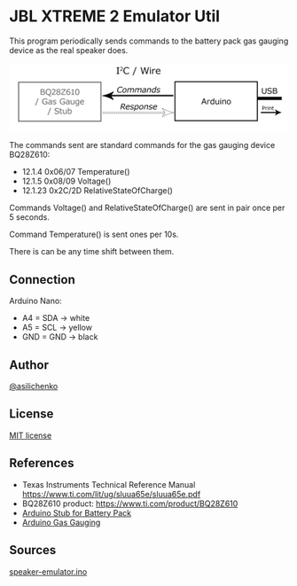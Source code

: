 # JBL XTREME 2 Emulator Util

This program periodically sends commands to the battery pack gas gauging device as the real speaker does.

<img width="600" src="speaker-emulator.png" alt="JBL XTREME 2 Emulator"/>

The commands sent are standard commands for the gas gauging device BQ28Z610:
- 12.1.4 0x06/07 Temperature()
- 12.1.5 0x08/09 Voltage()
- 12.1.23 0x2C/2D RelativeStateOfCharge()

Commands Voltage() and RelativeStateOfCharge() are sent in pair once per 5 seconds.

Command Temperature() is sent ones per 10s.

There is can be any time shift between them.

## Connection

Arduino Nano:
- A4 = SDA -> white
- A5 = SCL -> yellow
- GND = GND -> black

## Author
[@asilichenko](https://github.com/asilichenko)

## License
[MIT license](/LICENSE)

## References
- Texas Instruments Technical Reference Manual https://www.ti.com/lit/ug/sluua65e/sluua65e.pdf
- BQ28Z610 product: https://www.ti.com/product/BQ28Z610
- [Arduino Stub for Battery Pack](/battery-stub)
- [Arduino Gas Gauging](gas-gauging)

## Sources
[speaker-emulator.ino](speaker-emulator.ino)
